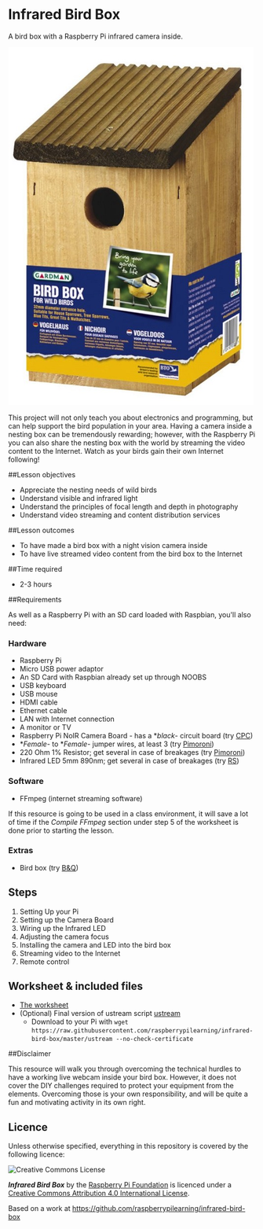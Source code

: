 # Infrared Bird Box

A bird box with a Raspberry Pi infrared camera inside.

[![](images/cover.jpg)](http://www.gardman.co.uk/wild-bird-care)

This project will not only teach you about electronics and programming, but can help support the bird population in your area. Having a camera inside a nesting box can be tremendously rewarding; however, with the Raspberry Pi you can also share the nesting box with the world by streaming the video content to the Internet. Watch as your birds gain their own Internet following!

##Lesson objectives

- Appreciate the nesting needs of wild birds
- Understand visible and infrared light
- Understand the principles of focal length and depth in photography
- Understand video streaming and content distribution services

##Lesson outcomes

- To have made a bird box with a night vision camera inside
- To have live streamed video content from the bird box to the Internet

##Time required

- 2-3 hours

##Requirements

As well as a Raspberry Pi with an SD card loaded with Raspbian, you'll also need:

### Hardware

- Raspberry Pi
- Micro USB power adaptor
- An SD Card with Raspbian already set up through NOOBS
- USB keyboard
- USB mouse
- HDMI cable
- Ethernet cable
- LAN with Internet connection
- A monitor or TV
- Raspberry Pi NoIR Camera Board - has a **black*- circuit board (try [CPC](http://cpc.farnell.com/jsp/search/productdetail.jsp?sku=SC13223))
- **Female*- to **Female*- jumper wires, at least 3 (try [Pimoroni](http://shop.pimoroni.com/collections/components))
- 220 Ohm 1% Resistor; get several in case of breakages (try [Pimoroni](http://shop.pimoroni.com/collections/components))
- Infrared LED 5mm 890nm; get several in case of breakages (try [RS](http://uk.rs-online.com/web/p/ir-leds/6997663/))

### Software

- FFmpeg (internet streaming software)

If this resource is going to be used in a class environment, it will save a lot of time if the *Compile FFmpeg* section under step 5 of the worksheet is done prior to starting the lesson.

### Extras

- Bird box (try [B&Q](http://www.diy.com/nav/garden/pet-bird-care/bird-care/nesting_boxes/Gardman-Wild-Bird-Nest-Box-9374965))

## Steps

1. Setting Up your Pi
1. Setting up the Camera Board
1. Wiring up the Infrared LED
1. Adjusting the camera focus
1. Installing the camera and LED into the bird box
1. Streaming video to the Internet
1. Remote control

## Worksheet & included files

- [The worksheet](./WORKSHEET.md)
- (Optional) Final version of ustream script [ustream](./ustream)
  - Download to your Pi with `wget https://raw.githubusercontent.com/raspberrypilearning/infrared-bird-box/master/ustream --no-check-certificate`

##Disclaimer

This resource will walk you through overcoming the technical hurdles to have a working live webcam inside your bird box. However, it does not cover the DIY challenges required to protect your equipment from the elements. Overcoming those is your own responsibility, and will be quite a fun and motivating activity in its own right.

## Licence

Unless otherwise specified, everything in this repository is covered by the following licence:

![Creative Commons License](http://i.creativecommons.org/l/by-sa/4.0/88x31.png)

***Infrared Bird Box*** by the [Raspberry Pi Foundation](http://raspberrypi.org) is licenced under a [Creative Commons Attribution 4.0 International License](http://creativecommons.org/licenses/by-sa/4.0/).

Based on a work at https://github.com/raspberrypilearning/infrared-bird-box
